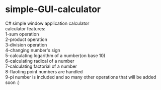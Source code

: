 # simple-GUI-calculator  
C# simple window application calculator  
calculator features:  
1-sum operation  
2-product operation  
3-division operation  
4-changing number's sign  
5-calculating logarithm of a number(on base 10)  
6-calculating radical of a number  
7-calculating factorial of a number  
8-flaoting point numbers are handled  
9-pi number is included
and so many other operations that will be added soon :)

